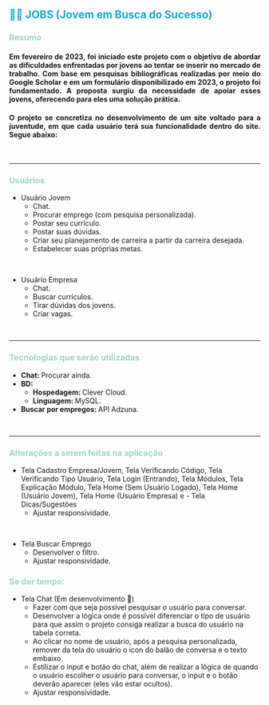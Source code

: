 <h2 style="color: #19a7ce;">
  👷🏼 JOBS (Jovem em Busca do Sucesso)
</h2>

<h3 style="color: #9DD4D1;">
  Resumo
</h3>

<h4 style="text-align: justify">
  Em fevereiro de 2023, foi iniciado este projeto com o objetivo de abordar as dificuldades enfrentadas por jovens ao tentar se inserir no mercado de trabalho. Com base em pesquisas bibliográficas realizadas por meio do Google Scholar e em um formulário disponibilizado em 2023, o projeto foi fundamentado. A proposta surgiu da necessidade de apoiar esses jovens, oferecendo para eles uma solução prática.
</h4>

<h4 style="text-align: justify">
  O projeto se concretiza no desenvolvimento de um site voltado para a juventude, em que cada usuário terá sua funcionalidade dentro do site. Segue abaixo:
</h4>

<br>

<hr>

<h3 style="color: #9DD4D1;">
  Usuários
</h3>

- Usuário Jovem
  - Chat.
  - Procurar emprego (com pesquisa personalizada).
  - Postar seu currículo.
  - Postar suas dúvidas.
  - Criar seu planejamento de carreira a partir da carreira desejada.
  - Estabelecer suas próprias metas.

<br>

- Usuário Empresa
  - Chat.
  - Buscar currículos.
  - Tirar dúvidas dos jovens.
  - Criar vagas.

<br>

<hr>

<h3 style="color: #9DD4D1;">
  Tecnologias que serão utilizadas
</h3>

- <b> Chat: </b> Procurar ainda.
- <b> BD: </b> 
  - <b> Hospedagem: </b> Clever Cloud.
  - <b> Linguagem: </b> MySQL.
- <b> Buscar por empregos: </b> API Adzuna.

<br>

<hr>

<h3 style="color: #9DD4D1;">
  Alterações a serem feitas na aplicação
</h3>

- Tela Cadastro Empresa/Jovem, Tela Verificando Código, Tela Verificando Tipo Usuário, Tela Login (Entrando), Tela Módulos, Tela Explicação Módulo, Tela Home (Sem Usuário Logado), Tela Home (Usuário Jovem), Tela Home (Usuário Empresa) e - Tela Dicas/Sugestões
  - Ajustar responsividade.

<br>

- Tela Buscar Emprego
  - Desenvolver o filtro.
  - Ajustar responsividade.

<h3 style="color: #9DD4D1;">
  Se der tempo:
</h3>

- Tela Chat (Em desenvolvimento 🔨)
  - Fazer com que seja possível pesquisar o usuário para conversar.
  - Desenvolver a lógica onde é possível diferenciar o tipo de usuário para que assim o projeto consiga realizar a busca do usuário na tabela correta.
  - Ao clicar no nome de usuário, após a pesquisa personalizada, remover da tela do usuário o icon do balão de conversa e o texto embaixo.
  - Estilizar o input e botão do chat, além de realizar a lógica de quando o usuário escolher o usuário para conversar, o input e o botão deverão aparecer (eles vão estar ocultos). 
  - Ajustar responsividade.